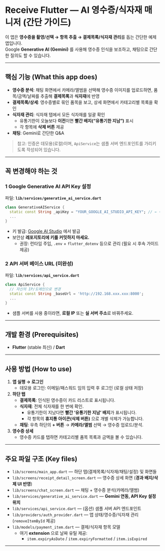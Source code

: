 # Receive Flutter — AI 영수증/식자재 매니저 (간단 가이드)

이 앱은 **영수증을 촬영/선택 → 항목 추출 → 결제목록/식자재 관리**를 돕는 간단한 예제 앱입니다.  
Google **Generative AI (Gemini)** 를 사용해 영수증 인식을 보조하고, 채팅으로 간단한 질의도 할 수 있습니다.

---

## 핵심 기능 (What this app does)

- **영수증 분석**: 채팅 화면에서 카메라/앨범을 선택해 영수증 이미지를 업로드하면, 품목/금액/날짜를 추출해 **결제목록**과 **식자재**에 반영
- **결제목록/상세**: 영수증별로 묶인 품목을 보고, 상세 화면에서 카테고리별 목록을 확인
- **식자재 관리**: 식자재 탭에서 모든 식자재를 일괄 확인
  - 유통기한이 오늘보다 **이전**이면 **빨간 배지(“유통기한 지남”)** 표시
  - 각 항목에 **삭제 버튼** 제공
- **채팅**: Gemini로 간단한 Q&A

> 참고: 인증은 데모용(로컬)이며, `ApiService`는 샘플 서버 엔드포인트를 가리키도록 작성되어 있습니다.

---

## 꼭 변경해야 하는 것

### 1 Google Generative AI **API Key** 설정
파일: **`lib/services/generative_ai_service.dart`**

```dart
class GenerativeAIService {
  static const String _apiKey = "YOUR_GOOGLE_AI_STUDIO_API_KEY"; // ← 여기에 본인 키
  ...
}
```

- 키 발급: [Google AI Studio](https://aistudio.google.com/) 에서 발급
- 보안상 **레포지토리에 키를 커밋하지 마세요.**
  - 권장: 런타임 주입, `.env` + `flutter_dotenv` 등으로 관리 (필요 시 후속 가이드 제공)

### 2 API 서버 베이스 URL (미완성)
파일: **`lib/services/api_service.dart`**

```dart
class ApiService {
  // 자신의 IP/도메인으로 변경
  static const String _baseUrl = 'http://192.168.xxx.xxx:8000';
  ...
}
```

- 샘플 서버를 사용 중이라면, **로컬 IP** 또는 **실 서버 주소**로 바꿔주세요.

---

## 개발 환경 (Prerequisites)

- **Flutter** (stable 최신) / **Dart**
---

## 사용 방법 (How to use)

1. **앱 실행 → 로그인**
   - 데모용 로그인: 이메일/패스워드 임의 입력 후 로그인 (로컬 상태 저장)
2. **하단 탭**
   - **결제목록**: 인식된 영수증이 카드 리스트로 표시됩니다.
   - **식자재**: 전체 식자재를 한 번에 확인.  
     - 유통기한이 지났다면 **빨간 ‘유통기한 지남’ 배지**가 표시됩니다.  
     - 각 항목의 **휴지통 아이콘(삭제 버튼)** 으로 개별 삭제가 가능합니다.
   - **채팅**: 우측 하단의 **+ 버튼** → **카메라/앨범** 선택 → 영수증 업로드/분석.
3. **영수증 상세**
   - 영수증 카드를 탭하면 카테고리별 품목 목록과 금액을 볼 수 있습니다.

---

## 주요 파일 구조 (Key files)

- `lib/screens/main_app.dart` — 하단 탭(결제목록/식자재/채팅/설정) 및 화면들
- `lib/screens/receipt_detail_screen.dart` — 영수증 상세 화면 (**경과 배지/삭제 UI 반영**)
- `lib/screens/chat_screen.dart` — 채팅 + 영수증 분석(카메라/앨범)
- `lib/services/generative_ai_service.dart` — **Gemini 연동, API Key 설정 위치**
- `lib/services/api_service.dart` — (옵션) 샘플 서버 API 엔드포인트
- `lib/providers/auth_provider.dart` — 앱 상태/영수증/식자재 관리 (`removeItemById` 제공)
- `lib/models/payment_item.dart` — 결제/식자재 항목 모델  
  - 여기 **extension** 으로 날짜 유틸 제공:  
    - `item.expiryAsDate` / `item.expiryFormatted` / `item.isExpired`

---
